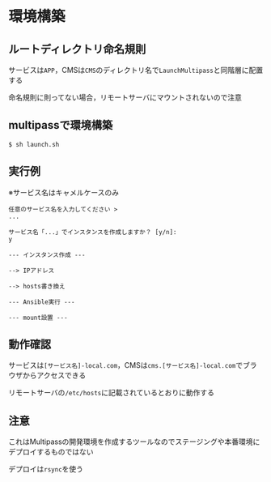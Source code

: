 # 環境構築

## ルートディレクトリ命名規則
サービスは`APP`，CMSは`CMS`のディレクトリ名で`LaunchMultipass`と同階層に配置する

命名規則に則ってない場合，リモートサーバにマウントされないので注意

## multipassで環境構築
```
$ sh launch.sh
```

## 実行例
※サービス名はキャメルケースのみ
```
任意のサービス名を入力してください >
...

サービス名「...」でインスタンスを作成しますか？ [y/n]:
y

--- インスタンス作成 ---

--> IPアドレス

--> hosts書き換え

--- Ansible実行 ---

--- mount設置 ---

```

## 動作確認
サービスは`[サービス名]-local.com`，CMSは`cms.[サービス名]-local.com`でブラウザからアクセスできる

リモートサーバの`/etc/hosts`に記載されているとおりに動作する

## 注意
これはMultipassの開発環境を作成するツールなのでステージングや本番環境にデプロイするものではない

デプロイは`rsync`を使う